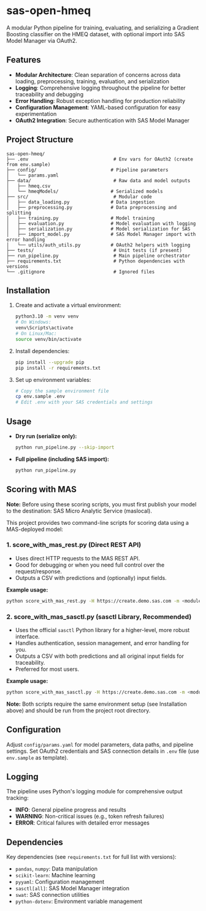 # sas-open-hmeq

A modular Python pipeline for training, evaluating, and serializing a Gradient Boosting classifier on the HMEQ dataset, with optional import into SAS Model Manager via OAuth2.

## Features

- **Modular Architecture**: Clean separation of concerns across data loading, preprocessing, training, evaluation, and serialization
- **Logging**: Comprehensive logging throughout the pipeline for better traceability and debugging
- **Error Handling**: Robust exception handling for production reliability
- **Configuration Management**: YAML-based configuration for easy experimentation
- **OAuth2 Integration**: Secure authentication with SAS Model Manager

## Project Structure

```
sas-open-hmeq/
├── .env                               # Env vars for OAuth2 (create from env.sample)
├── config/                           # Pipeline parameters
│   └── params.yaml
├── data/                              # Raw data and model outputs
│   ├── hmeq.csv
│   └── hmeqModels/                   # Serialized models
├── src/                               # Modular code
│   ├── data_loading.py               # Data ingestion
│   ├── preprocessing.py              # Data preprocessing and splitting
│   ├── training.py                   # Model training
│   ├── evaluation.py                 # Model evaluation with logging
│   ├── serialization.py              # Model serialization for SAS
│   ├── import_model.py               # SAS Model Manager import with error handling
│   └── utils/auth_utils.py           # OAuth2 helpers with logging
├── tests/                             # Unit tests (if present)
├── run_pipeline.py                    # Main pipeline orchestrator
├── requirements.txt                   # Python dependencies with versions
└── .gitignore                         # Ignored files
```

## Installation

1. Create and activate a virtual environment:
   ```bash
   python3.10 -m venv venv
   # On Windows:
   venv\Scripts\activate
   # On Linux/Mac:
   source venv/bin/activate
   ```

2. Install dependencies:
   ```bash
   pip install --upgrade pip
   pip install -r requirements.txt
   ```

3. Set up environment variables:
   ```bash
   # Copy the sample environment file
   cp env.sample .env
   # Edit .env with your SAS credentials and settings
   ```

## Usage

- **Dry run (serialize only):**
  ```bash
  python run_pipeline.py --skip-import
  ```
- **Full pipeline (including SAS import):**
  ```bash
  python run_pipeline.py
  ```

## Scoring with MAS

**Note:** Before using these scoring scripts, you must first publish your model to the destination: SAS Micro Analytic Service (maslocal).

This project provides two command-line scripts for scoring data using a MAS-deployed model:

### 1. score_with_mas_rest.py (Direct REST API)
- Uses direct HTTP requests to the MAS REST API.
- Good for debugging or when you need full control over the request/response.
- Outputs a CSV with predictions and (optionally) input fields.

**Example usage:**
```bash
python score_with_mas_rest.py -H https://create.demo.sas.com -m <module_name> -i data/hmeq_test.csv -o data/hmeq_scored.csv
```

### 2. score_with_mas_sasctl.py (sasctl Library, Recommended)
- Uses the official `sasctl` Python library for a higher-level, more robust interface.
- Handles authentication, session management, and error handling for you.
- Outputs a CSV with both predictions and all original input fields for traceability.
- Preferred for most users.

**Example usage:**
```bash
python score_with_mas_sasctl.py -H https://create.demo.sas.com -m <module_name> -i data/hmeq_test.csv -o data/hmeq_scored.csv
```

**Note:** Both scripts require the same environment setup (see Installation above) and should be run from the project root directory.

## Configuration

Adjust `config/params.yaml` for model parameters, data paths, and pipeline settings. Set OAuth2 credentials and SAS connection details in `.env` file (use `env.sample` as template).

## Logging

The pipeline uses Python's logging module for comprehensive output tracking:
- **INFO**: General pipeline progress and results
- **WARNING**: Non-critical issues (e.g., token refresh failures)  
- **ERROR**: Critical failures with detailed error messages

## Dependencies

Key dependencies (see `requirements.txt` for full list with versions):
- `pandas`, `numpy`: Data manipulation
- `scikit-learn`: Machine learning
- `pyyaml`: Configuration management
- `sasctl[all]`: SAS Model Manager integration
- `swat`: SAS connection utilities
- `python-dotenv`: Environment variable management
